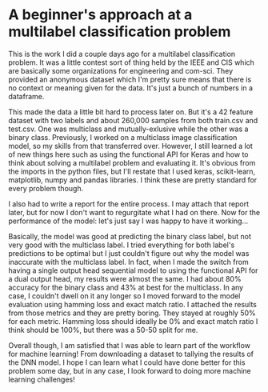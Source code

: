 # A beginner's approach at a multilabel classification problem
This is the work I did a couple days ago for a multilabel classification problem. It was a little contest sort of thing held by the IEEE and CIS which are basically some organizations for engineering and com-sci. They provided an anonymous dataset which I'm pretty sure means that there is no context or meaning given for the data. It's just a bunch of numbers in a dataframe. 

This made the data a little bit hard to process later on. But it's a 42 feature dataset with two labels and about 260,000 samples from both train.csv and test.csv. One was multiclass and mutually-exlusive while the other was a binary class. Previously, I worked on a multiclass image classification model, so my skills from that transferred over. However, I still learned a lot of new things here such as using the functional API for Keras and how to think about solving a multilabel problem and evaluating it. It's obvious from the imports in the python files, but I'll restate that I used keras, scikit-learn, matplotlib, numpy and pandas libraries. I think these are pretty standard for every problem though.

I also had to write a report for the entire process. I may attach that report later, but for now I don't want to regurgitate what I had on there. Now for the performance of the model: let's just say I was happy to have it working... 

Basically, the model was good at predicting the binary class label, but not very good with the multiclass label. I tried everything for both label's predictions to be optimal but I just couldn't figure out why the model was inaccurate with the multiclass label. In fact, when I made the switch from having a single output head sequential model to using the functional API for a dual output head, my results were almost the same. I had about 80% accuracy for the binary class and 43% at best for the multiclass. In any case, I couldn't dwell on it any longer so I moved forward to the model evaluation using hamming loss and exact match ratio. I attached the results from those metrics and they are pretty boring. They stayed at roughly 50% for each metric. Hamming loss should ideally be 0% and exact match ratio I think should be 100%, but there was a 50-50 split for me.

Overall though, I am satisfied that I was able to learn part of the workflow for machine learning! From downloading a dataset to tallying the results of the DNN model. I hope I can learn what I could have done better for this problem some day, but in any case, I look forward to doing more machine learning challenges!

